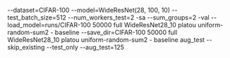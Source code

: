 --dataset=CIFAR-100 --model=WideResNet(28, 100, 10) --test_batch_size=512 --num_workers_test=2 -sa --sum_groups=2 -val --load_model=runs/CIFAR-100 50000 full WideResNet28_10 platou uniform-random-sum2 - baseline --save_dir=CIFAR-100 50000 full WideResNet28_10 platou uniform-random-sum2 - baseline aug_test --skip_existing --test_only --aug_test=125